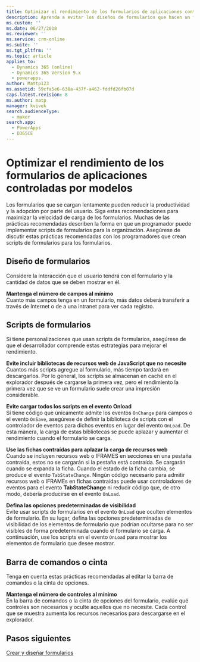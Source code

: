 ```yaml
---
title: Optimizar el rendimiento de los formularios de aplicaciones controladas por modelos en PowerApps | MicrosoftDocs
description: Aprenda a evitar los diseños de formularios que hacen un formulario se cargue lentamente
ms.custom: ''
ms.date: 06/27/2018
ms.reviewer: ''
ms.service: crm-online
ms.suite: ''
ms.tgt_pltfrm: ''
ms.topic: article
applies_to:
  - Dynamics 365 (online)
  - Dynamics 365 Version 9.x
  - powerapps
author: Mattp123
ms.assetid: 59cfa5e6-638a-437f-a462-fddfd26fb07d
caps.latest.revision: 8
ms.author: matp
manager: kvivek
search.audienceType:
  - maker
search.app:
  - PowerApps
  - D365CE
---
```

# <a name="optimize-model-driven-app-form-performance"></a>Optimizar el rendimiento de los formularios de aplicaciones controladas por modelos

Los formularios que se cargan lentamente pueden reducir la productividad y la adopción por parte del usuario. Siga estas recomendaciones para maximizar la velocidad de carga de los formularios. Muchas de las prácticas recomendadas describen la forma en que un programador puede implementar scripts de formularios para la organización. Asegúrese de discutir estas prácticas recomendadas con los programadores que crean scripts de formularios para los formularios.  
  
<a name="BKMK_FormDesign"></a>   
## <a name="form-design"></a>Diseño de formularios  
 Considere la interacción que el usuario tendrá con el formulario y la cantidad de datos que se deben mostrar en él.  
  
 **Mantenga el número de campos al mínimo**  
 Cuanto más campos tenga en un formulario, más datos deberá transferir a través de Internet o de a una intranet para ver cada registro.  
  
<a name="BKMK_FormScripts"></a>   
## <a name="form-scripts"></a>Scripts de formularios  
 Si tiene personalizaciones que usan scripts de formularios, asegúrese de que el desarrollador comprende estas estrategias para mejorar el rendimiento.  
  
 **Evite incluir bibliotecas de recursos web de JavaScript que no necesite**  
 Cuantos más scripts agregue al formulario, más tiempo tardará en descargarlos. Por lo general, los scripts se almacenan en caché en el explorador después de cargarse la primera vez, pero el rendimiento la primera vez que se ve un formulario suele crear una impresión considerable.  
  
 **Evite cargar todos los scripts en el evento Onload**  
 Si tiene código que únicamente admite los eventos `OnChange` para campos o el evento `OnSave`, asegúrese de definir la biblioteca de scripts con el controlador de eventos para dichos eventos en lugar del evento `OnLoad`. De esta manera, la carga de estas bibliotecas se puede aplazar y aumentar el rendimiento cuando el formulario se carga.  
  
 **Use las fichas contraídas para aplazar la carga de recursos web**  
 Cuando se incluyen recursos web o IFRAMES en secciones en una pestaña contraída, estos no se cargarán si la pestaña está contraída. Se cargarán cuando se expanda la ficha. Cuando el estado de la ficha cambia, se produce el evento `TabStateChange`. Ningún código necesario para admitir recursos web o IFRAMEs en fichas contraídas puede usar controladores de eventos para el evento **TabStateChange** ni reducir código que, de otro modo, debería producirse en el evento `OnLoad`.  
  
 **Defina las opciones predeterminadas de visibilidad**  
 Evite usar scripts de formularios en el evento `OnLoad` que oculten elementos de formulario. En su lugar, defina las opciones predeterminadas de visibilidad de los elementos de formulario que podrían ocultarse para no ser visibles de forma predeterminada cuando el formulario se carga. A continuación, use los scripts en el evento `OnLoad` para mostrar los elementos de formulario que desee mostrar.  
  
<a name="BKMK_CommandBar"></a>   
## <a name="command-bar-or-ribbon"></a>Barra de comandos o cinta  
 Tenga en cuenta estas prácticas recomendadas al editar la barra de comandos o la cinta de opciones.  
  
 **Mantenga el número de controles al mínimo**  
 En la barra de comandos o la cinta de opciones del formulario, evalúe qué controles son necesarios y oculte aquellos que no necesite. Cada control que se muestra aumenta los recursos necesarios para descargarse en el explorador.  
  
## <a name="next-steps"></a>Pasos siguientes  
 [Crear y diseñar formularios](create-design-forms.md)    
    
 
